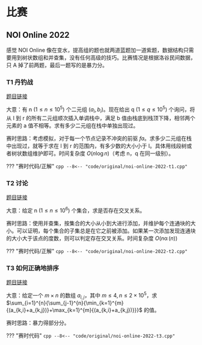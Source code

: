 # 比赛
## NOI Online 2022

感觉 NOI Online 像在变水，提高组的题也就两道蓝题加一道紫题，数据结构只需要用到树状数组和并查集，没有任何高级的技巧。比赛情况是根据洛谷民间数据，只 A 掉了前两题，最后一题写的是暴力分。

### T1 丹钓战

[题目链接](https://www.luogu.com.cn/problem/P8251)

大意：有 n $(1\leq n\leq 10^5)$ 个二元组 $(a_i,b_i)$。现在给出 q $(1\leq q\leq 10^5)$ 个询问，将从 l 到 r 的所有二元组顺次插入单调栈中，满足 b 值由栈底到栈顶下降，相邻两个元素的 a 值不相等。求有多少二元组在栈中单独出现过。

赛时思路：考虑模拟，对于每一个节点记录不冲突的前驱 $fa$。求多少二元组在栈中出现过，就等于求在 l 到 r 的范围内，有多少数的大小小于 l。具体用线段树或者树状数组维护即可。时间复杂度 $O(n \log{n})$（考虑 n，q 在同一级别）。

??? "赛时代码/正解"
    ```cpp
	--8<-- "code/original/noi-online-2022-t1.cpp"
	```

### T2 讨论

[题目链接](https://www.luogu.com.cn/problem/P8252)

大意：给定 n $(1\leq n\leq 10^6)$ 个集合，求是否存在交叉关系。

赛时思路：使用并查集，按集合的大小从小到大进行添加，并维护每个连通块的大小。可以证明，每个集合的子集总是在它之前被添加。如果某一次添加发现连通块的大小大于该点的度数，则可以判定存在交叉关系。时间复杂度 $O(n\operatorname{\alpha}(n))$

??? "赛时代码/正解"
    ```cpp
	--8<-- "code/original/noi-online-2022-t2.cpp"
	```

### T3 如何正确地排序

[题目链接](https://www.luogu.com.cn/problem/P8253)

大意：给定一个 $m\times n$ 的数组 $a_{i,j}$，其中 $m\leq4,n\leq 2\times 10^5$，求 $\sum_{i=1}^{n}{\sum_{j-1}^{n}{\min_{k=1}^{m}{(a_{k,i}+a_{k,j})}+\max_{k=1}^{m}{(a_{k,i}+a_{k,j})}}}$ 的值。

赛时思路：暴力得部分分。

??? "赛时代码"
    ```cpp
	--8<-- "code/original/noi-online-2022-t3.cpp"
	```